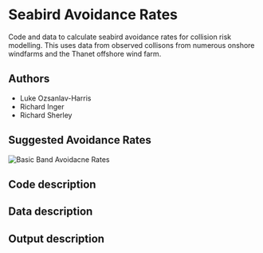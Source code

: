 # Seabird Avoidance Rates
Code and data to calculate seabird avoidance rates for collision risk modelling. This uses data from observed collisons from numerous onshore windfarms and the Thanet offshore wind farm. 

## Authors
- Luke Ozsanlav-Harris
- Richard Inger
- Richard Sherley

## Suggested Avoidance Rates

![Basic Band Avoidacne Rates](./Seabird_AvoidanceRates/SuggestedARs/BasicBandAR_table.png)

## Code description

## Data description

## Output description
